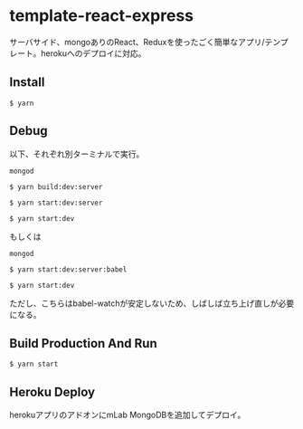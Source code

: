 # template-react-express
サーバサイド、mongoありのReact、Reduxを使ったごく簡単なアプリ/テンプレート。herokuへのデプロイに対応。

## Install
```
$ yarn
```

## Debug
以下、それぞれ別ターミナルで実行。
```
mongod
```
```
$ yarn build:dev:server
```
```
$ yarn start:dev:server
```
```
$ yarn start:dev
```
もしくは
```
mongod
```
```
$ yarn start:dev:server:babel
```
```
$ yarn start:dev
```
ただし、こちらはbabel-watchが安定しないため、しばしば立ち上げ直しが必要になる。

## Build Production And Run
```
$ yarn start
```

## Heroku Deploy
herokuアプリのアドオンにmLab MongoDBを追加してデプロイ。
